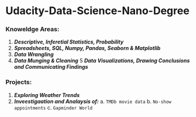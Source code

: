 # Udacity-Data-Science-Nano-Degree

### Knoweldge Areas:

1. ***Descriptive, Inferetial Statistics, Probability***
2. ***Spreadsheets, SQL, Numpy, Pandas, Seaborn & Matplotlib***
3. ***Data Wrangling***
4. ***Data Munging & Cleaning***
5 ***Data Visualizations, Drawing Conclusions and Communicating Findings***


### Projects:
1. ***Exploring Weather Trends***
2. ***Inveestigaation and Analaysis of:***
    a. ```TMDb movie data```
    b. ```No-show appointments```
    c. ```Gapminder World```
